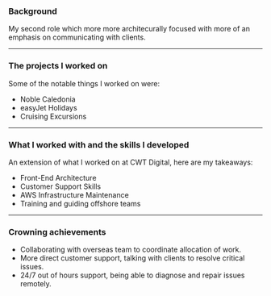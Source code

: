 ### Background
My second role which more more architecurally focused with more of an emphasis on communicating with clients.

---

### The projects I worked on
Some of the notable things I worked on were:

- Noble Caledonia
- easyJet Holidays
- Cruising Excursions

---

### What I worked with and the skills I developed
An extension of what I worked on at <nuxt-link to="/jobs/cwt-digital">CWT Digital</nuxt-link>, here are my takeaways:

- Front-End Architecture
- Customer Support Skills
- AWS Infrastructure Maintenance
- Training and guiding offshore teams

---

### Crowning achievements
- Collaborating with overseas team to coordinate allocation of work.
- More direct customer support, talking with clients to resolve critical issues.
- 24/7 out of hours support, being able to diagnose and repair issues remotely.
